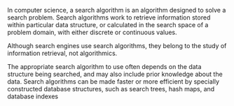 In computer science, a search algorithm is an algorithm designed to solve a search problem.
 Search algorithms work to retrieve information stored within particular data structure,
 or calculated in the search space of a problem domain, with either discrete or continuous values.

Although search engines use search algorithms, they belong to the study of information retrieval, not algorithmics.

The appropriate search algorithm to use often depends on the data structure being searched, and may also include prior knowledge about the data.
Search algorithms can be made faster or more efficient by specially constructed database structures, such as search trees, hash maps, and database indexes
